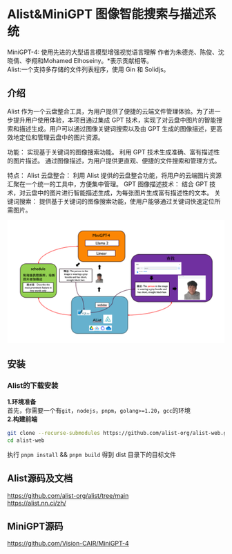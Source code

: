 # Alist&MiniGPT 图像智能搜索与描述系统 

MiniGPT-4: 使用先进的大型语言模型增强视觉语言理解 作者为朱德尧、陈俊、沈晓倩、李翔和Mohamed Elhoseiny。*表示贡献相等。<br>
Alist:一个支持多存储的文件列表程序，使用 Gin 和 Solidjs。

## 介绍
Alist 作为一个云盘整合工具，为用户提供了便捷的云端文件管理体验。为了进一步提升用户使用体验，本项目通过集成 GPT 技术，实现了对云盘中图片的智能搜索和描述生成。用户可以通过图像关键词搜索以及由 GPT 生成的图像描述，更高效地定位和管理云盘中的图片资源。

功能：
实现基于关键词的图像搜索功能。
利用 GPT 技术生成准确、富有描述性的图片描述。
通过图像描述，为用户提供更直观、便捷的文件搜索和管理方式。

特点：
Alist 云盘整合： 利用 Alist 提供的云盘整合功能，将用户的云端图片资源汇聚在一个统一的工具中，方便集中管理。
GPT 图像描述技术： 结合 GPT 技术，对云盘中的图片进行智能描述生成，为每张图片生成富有描述性的文本。
关键词搜索： 提供基于关键词的图像搜索功能，使用户能够通过关键词快速定位所需图片。

![Description](./description.png)


## 安装
### Alist的下载安装
**1.环境准备**<br>
首先，你需要一个有```git```，```nodejs```，```pnpm```，```golang>=1.20```，```gcc```的环境<br>
**2.构建前端**<br>
```bash 
git clone --recurse-submodules https://github.com/alist-org/alist-web.git
cd alist-web
```
执行 ```pnpm install``` && ```pnpm build``` 得到 dist 目录下的目标文件


## Alist源码及文档
<https://github.com/alist-org/alist/tree/main><br>
<https://alist.nn.ci/zh/>

## MiniGPT源码
<https://github.com/Vision-CAIR/MiniGPT-4>

